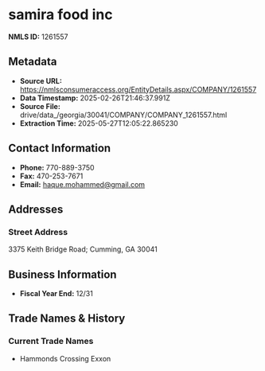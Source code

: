 # samira food inc

**NMLS ID:** 1261557

## Metadata
- **Source URL:** https://nmlsconsumeraccess.org/EntityDetails.aspx/COMPANY/1261557
- **Data Timestamp:** 2025-02-26T21:46:37.991Z
- **Source File:** drive/data_/georgia/30041/COMPANY/COMPANY_1261557.html
- **Extraction Time:** 2025-05-27T12:05:22.865230

## Contact Information
- **Phone:** 770-889-3750
- **Fax:** 470-253-7671
- **Email:** haque.mohammed@gmail.com

## Addresses
### Street Address
3375 Keith Bridge Road; Cumming, GA 30041

## Business Information
- **Fiscal Year End:** 12/31

## Trade Names & History
### Current Trade Names
- Hammonds Crossing Exxon
